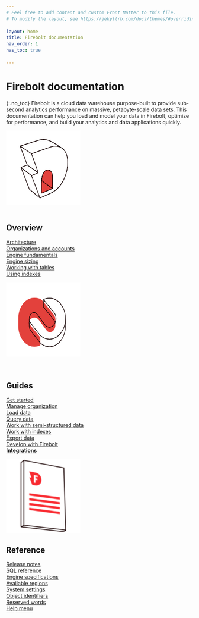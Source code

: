 ```yaml
---
# Feel free to add content and custom Front Matter to this file.
# To modify the layout, see https://jekyllrb.com/docs/themes/#overriding-theme-defaults

layout: home
title: Firebolt documentation
nav_order: 1
has_toc: true

---
```

# Firebolt documentation
{:.no_toc}
Firebolt is a cloud data warehouse purpose-built to provide sub-second analytics performance on massive, petabyte-scale data sets. This documentation can help you load and model your data in Firebolt, optimize for performance, and build your analytics and data applications quickly.

<div class="row">
  <div class="column">
    <div class="img-fluid"><img src="assets/images/docs_getting_started_illustration.png" alt="Overview" width=200px height=200px></div>
    <br>
    <h2>Overview</h2>
    <p><a href="https://docs.firebolt.io/architecture-overview">Architecture</a>
    <br><a href="https://special-disco-436d3e6a.pages.github.io/Overview/organizations-accounts.html">Organizations and accounts</a>
    <br><a href="https://special-disco-436d3e6a.pages.github.io/Overview/understanding-engine-fundamentals.html">Engine fundamentals</a>
    <br><a href="https://special-disco-436d3e6a.pages.github.io/Overview/choosing-an-engine.html">Engine sizing</a>
    <br><a href="https://special-disco-436d3e6a.pages.github.io/Overview/working-with-tables.html">Working with tables</a>
    <br><a href="https://special-disco-436d3e6a.pages.github.io/Overview/using-indexes.html">Using indexes</a></p>
  </div>
  <div class="column">
    <div class="img-fluid"><img src="assets/images/docs_shedule_call_illustration.png" alt="Guides" width=200px height=200px></div>
    <br><br>
    <h2>Guides</h2>
    <p><a href="https://special-disco-436d3e6a.pages.github.io/Guides/getting-started.html">Get started</a>
    <br><a href="https://special-disco-436d3e6a.pages.github.io/Guides/managing-your-organization/">Manage organization</a>
    <br><a href="https://special-disco-436d3e6a.pages.github.io/Guides/loading-data/loading-data.html">Load data</a>
    <br><a href="https://special-disco-436d3e6a.pages.github.io/Guides/using-the-sql-editor/using-the-sql-editor.html">Query data</a>
    <br><a href="https://special-disco-436d3e6a.pages.github.io/Guides/working-with-semi-structured-data/working-with-semi-structured-data.html">Work with semi-structured data</a>
    <br><a href="https://special-disco-436d3e6a.pages.github.io/Guides/working-with-indexes.html">Work with indexes</a>
    <br><a href="https://special-disco-436d3e6a.pages.github.io/Guides/exporting-query-results.html">Export data</a>
    <br><a href="https://special-disco-436d3e6a.pages.github.io/Guides/developing-with-firebolt/">Develop with Firebolt</a>
    <br><strong><a href="https://special-disco-436d3e6a.pages.github.io/Guides/integrations/">Integrations</a></strong></p>
  </div>
  <div class="column">
    <div class="img-fluid"><img src="assets/images/docs_whitepaper_illustration.png" alt="Reference" width=200px height=200px></div>
    <h2>Reference</h2>
    <p><a href="https://special-disco-436d3e6a.pages.github.io/Reference/release-notes/release-notes.html">Release notes</a>
    <br><a href="https://special-disco-436d3e6a.pages.github.io/sql_reference/">SQL reference</a>
    <br><a href="https://special-disco-436d3e6a.pages.github.io/Reference/available-engine-specs.html">Engine specifications</a>
    <br><a href="https://special-disco-436d3e6a.pages.github.io/Reference/available-regions.html">Available regions</a>
    <br><a href="https://special-disco-436d3e6a.pages.github.io/Reference/system-settings.html">System settings</a>
    <br><a href="https://special-disco-436d3e6a.pages.github.io/Reference/identifier-requirements.html">Object identifiers</a>
    <br><a href="https://special-disco-436d3e6a.pages.github.io/Reference/reserved-words.html">Reserved words</a>
    <br><a href="https://special-disco-436d3e6a.pages.github.io/Reference/help-menu.html">Help menu</a></p>
  </div>
</div>
